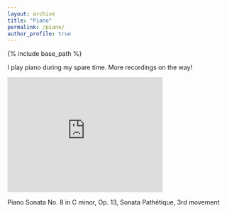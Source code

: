 ```yaml
---
layout: archive
title: "Piano"
permalink: /piano/
author_profile: true
---
```


{% include base_path %}


I play piano during my spare time. More recordings on the way!



<iframe
    width="350"
    height="260"
    src="https://www.youtube.com/embed/KFEsaEP-Leo"
    frameborder="0"
    allowfullscreen
>
</iframe>

Piano Sonata No. 8 in C minor, Op. 13, Sonata Pathétique, 3rd movement





